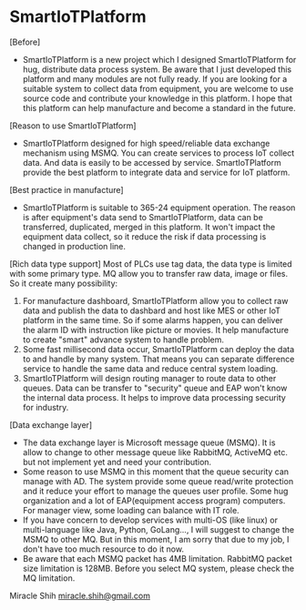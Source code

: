 # SmartIoTPlatform
[Before]
* SmartIoTPlatform is a new project which I designed SmartIoTPlatform for hug, distribute data process system. Be aware that I just developed this platform and many modules are not fully ready. If you are looking for a suitable system to collect data from equipment, you are welcome to use source code and contribute your knowledge in this platform. I hope that this platform can help manufacture and become a standard in the future.

[Reason to use SmartIoTPlatform]
* SmartIoTPlatform designed for high speed/reliable data exchange mechanism using MSMQ. You can create services to process IoT collect data. And data is easily to be accessed by service. SmartIoTPlatform provide the best platform to integrate data and service for IoT platform.

[Best practice in manufacture]
* SmartIoTPlatform is suitable to 365-24 equipment operation. The reason is after equipment's data send to SmartIoTPlatform, data can be transferred, duplicated, merged in this platform. It won't impact the equipment data collect, so it reduce the risk if data processing is changed in production line.

[Rich data type support]
    Most of PLCs use tag data, the data type is limited with some primary type. MQ allow you to transfer raw data, image or files. So it create many possibility:
1. For manufacture dashboard, SmartIoTPlatform allow you to collect raw data and publish the data to dashbard and host like MES or other IoT platform in the same time. So if some alarms happen, you can deliver the alarm ID with instruction like picture or movies. It help manufacture to create "smart" advance system to handle problem.
2. Some fast millisecond data occur, SmartIoTPlatform can deploy the data to and handle by many system. That means you can separate difference service to handle the same data and reduce central system loading.
3. SmartIoTPlatform will design routing manager to route data to other queues. Data can be transfer to "security" queue and EAP won't know the internal data process. It helps to improve data processing security for industry.

[Data exchange layer]
* The data exchange layer is Microsoft message queue (MSMQ). It is allow to change to other message queue like RabbitMQ, ActiveMQ etc. but not implement yet and need your contribution.
* Some reason to use MSMQ in this moment that the queue security can manage with AD. The system provide some queue read/write protection and it reduce your effort to manage the queues user profile. Some hug organization and a lot of EAP(equipment access program) computers. For manager view, some loading can balance with IT role.
* If you have concern to develop services with multi-OS (like linux) or multi-language like Java, Python, GoLang..., I will suggest to change the MSMQ to other MQ. But in this moment, I am sorry that due to my job, I don't have too much resource to do it now.
* Be aware that each MSMQ packet has 4MB limitation. RabbitMQ packet size limitation is 128MB. Before you select MQ system, please check the MQ limitation.


Miracle Shih
miracle.shih@gmail.com

